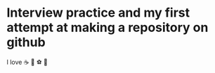 # Interview practice and my first attempt at making a repository on github
I love :coffee: :pizza: :soccer: :guitar:
